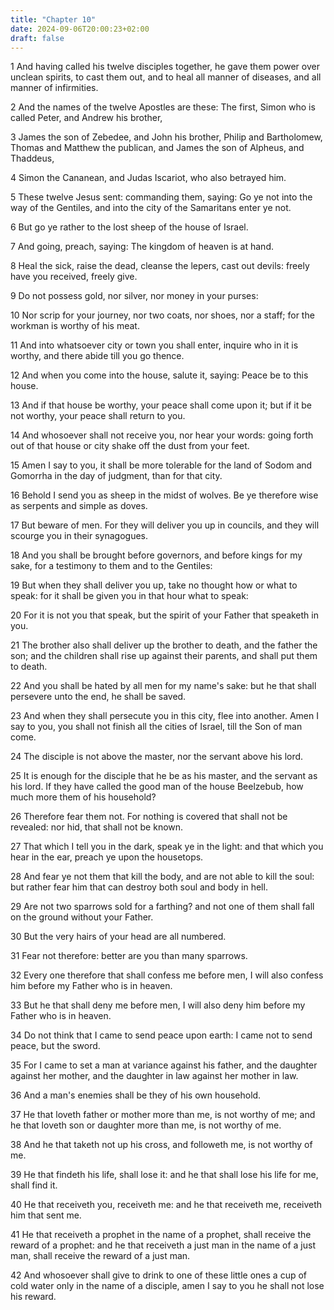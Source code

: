 ```yaml
---
title: "Chapter 10"
date: 2024-09-06T20:00:23+02:00
draft: false
---
```



1 And having called his twelve disciples together, he gave them power over unclean spirits, to cast them out, and to heal all manner of diseases, and all manner of infirmities.

2 And the names of the twelve Apostles are these: The first, Simon who is called Peter, and Andrew his brother,

3 James the son of Zebedee, and John his brother, Philip and Bartholomew, Thomas and Matthew the publican, and James the son of Alpheus, and Thaddeus,

4 Simon the Cananean, and Judas Iscariot, who also betrayed him.

5 These twelve Jesus sent: commanding them, saying: Go ye not into the way of the Gentiles, and into the city of the Samaritans enter ye not.

6 But go ye rather to the lost sheep of the house of Israel.

7 And going, preach, saying: The kingdom of heaven is at hand.

8 Heal the sick, raise the dead, cleanse the lepers, cast out devils: freely have you received, freely give.

9 Do not possess gold, nor silver, nor money in your purses:

10 Nor scrip for your journey, nor two coats, nor shoes, nor a staff; for the workman is worthy of his meat.

11 And into whatsoever city or town you shall enter, inquire who in it is worthy, and there abide till you go thence.

12 And when you come into the house, salute it, saying: Peace be to this house.

13 And if that house be worthy, your peace shall come upon it; but if it be not worthy, your peace shall return to you.

14 And whosoever shall not receive you, nor hear your words: going forth out of that house or city shake off the dust from your feet.

15 Amen I say to you, it shall be more tolerable for the land of Sodom and Gomorrha in the day of judgment, than for that city.

16 Behold I send you as sheep in the midst of wolves. Be ye therefore wise as serpents and simple as doves.

17 But beware of men. For they will deliver you up in councils, and they will scourge you in their synagogues.

18 And you shall be brought before governors, and before kings for my sake, for a testimony to them and to the Gentiles:

19 But when they shall deliver you up, take no thought how or what to speak: for it shall be given you in that hour what to speak:

20 For it is not you that speak, but the spirit of your Father that speaketh in you.

21 The brother also shall deliver up the brother to death, and the father the son; and the children shall rise up against their parents, and shall put them to death.

22 And you shall be hated by all men for my name's sake: but he that shall persevere unto the end, he shall be saved.

23 And when they shall persecute you in this city, flee into another. Amen I say to you, you shall not finish all the cities of Israel, till the Son of man come.

24 The disciple is not above the master, nor the servant above his lord.

25 It is enough for the disciple that he be as his master, and the servant as his lord. If they have called the good man of the house Beelzebub, how much more them of his household?

26 Therefore fear them not. For nothing is covered that shall not be revealed: nor hid, that shall not be known.

27 That which I tell you in the dark, speak ye in the light: and that which you hear in the ear, preach ye upon the housetops.

28 And fear ye not them that kill the body, and are not able to kill the soul: but rather fear him that can destroy both soul and body in hell.

29 Are not two sparrows sold for a farthing? and not one of them shall fall on the ground without your Father.

30 But the very hairs of your head are all numbered.

31 Fear not therefore: better are you than many sparrows.

32 Every one therefore that shall confess me before men, I will also confess him before my Father who is in heaven.

33 But he that shall deny me before men, I will also deny him before my Father who is in heaven.

34 Do not think that I came to send peace upon earth: I came not to send peace, but the sword.

35 For I came to set a man at variance against his father, and the daughter against her mother, and the daughter in law against her mother in law.

36 And a man's enemies shall be they of his own household.

37 He that loveth father or mother more than me, is not worthy of me; and he that loveth son or daughter more than me, is not worthy of me.

38 And he that taketh not up his cross, and followeth me, is not worthy of me.

39 He that findeth his life, shall lose it: and he that shall lose his life for me, shall find it.

40 He that receiveth you, receiveth me: and he that receiveth me, receiveth him that sent me.

41 He that receiveth a prophet in the name of a prophet, shall receive the reward of a prophet: and he that receiveth a just man in the name of a just man, shall receive the reward of a just man.

42 And whosoever shall give to drink to one of these little ones a cup of cold water only in the name of a disciple, amen I say to you he shall not lose his reward.

